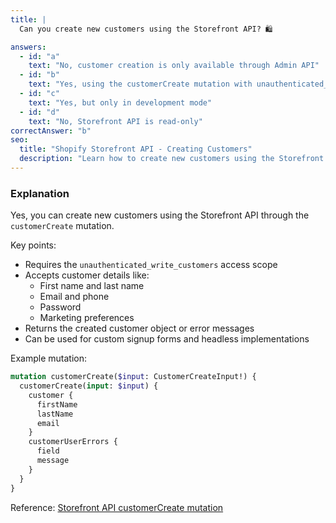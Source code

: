 ```yaml
---
title: |
  Can you create new customers using the Storefront API? 🛍️

answers:
  - id: "a"
    text: "No, customer creation is only available through Admin API"
  - id: "b"
    text: "Yes, using the customerCreate mutation with unauthenticated_write_customers access scope"
  - id: "c"
    text: "Yes, but only in development mode"
  - id: "d"
    text: "No, Storefront API is read-only"
correctAnswer: "b"
seo:
  title: "Shopify Storefront API - Creating Customers"
  description: "Learn how to create new customers using the Storefront API in Shopify." 
---
```


### Explanation

Yes, you can create new customers using the Storefront API through the `customerCreate` mutation.

Key points:
- Requires the `unauthenticated_write_customers` access scope
- Accepts customer details like:
  - First name and last name
  - Email and phone
  - Password
  - Marketing preferences
- Returns the created customer object or error messages
- Can be used for custom signup forms and headless implementations

Example mutation:
```graphql
mutation customerCreate($input: CustomerCreateInput!) {
  customerCreate(input: $input) {
    customer {
      firstName
      lastName
      email
    }
    customerUserErrors {
      field
      message
    }
  }
}
```

Reference: [Storefront API customerCreate mutation](https://shopify.dev/docs/api/storefront/2024-10/mutations/customercreate) 